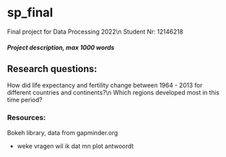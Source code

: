 # sp_final
Final project for Data Processing 2022\n
Student Nr: 12146218

##### Project description, max 1000 words

## Research questions:
How did life expectancy and fertility change between 1964 - 2013 for different countries and continents?\n
	Which regions developed most in this time period?

### Resources:
Bokeh library, data from gapminder.org

- weke vragen wil ik dat mn plot antwoordt

